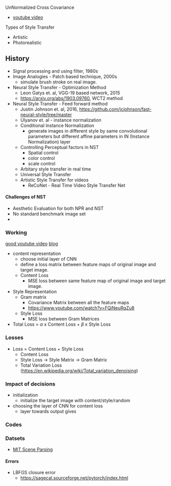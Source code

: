 UnNormalized Cross Covariance
- [youtube video](https://www.youtube.com/watch?v=6KGtaXR7yMU)

Types of Style Transfer
- Artistic 
- Photorealistic

## History
- Signal processing and using filter, 1980s
- Image Analogies - Patch based technique, 2000s  
	- simulate brush stroke on real image.
- Neural Style Transfer - Optimization Method
	- Leon Gatys et. al, VGG-19 based network, 2015
	- https://arxiv.org/abs/1903.09760, WCT2 method
- Neural Style Transfer - Feed forward method
	- Justin Johnson et. al, 2016, https://github.com/jcjohnson/fast-neural-style/tree/master
	- Ulyanov et. al - instance normalization
	- Conditional Instance Normalization
		- generate images in different style by same convolutional parameters but different affine parameters in IN (Instance Normalization) layer
	- Controlling Perceptual factors in NST
		- Spatial control
		- color control
		- scale control
	- Arbitary style transfer in real time
	- Universal Style Transfer
	- Artistic Style Transfer for videos
		- ReCoNet - Real Time Video Style Transfer Net
#### Challenges of NST
- Aesthetic Evaluation for both NPR and NST
- No standard benchmark image set
- 

### Working
[good youtube video](https://www.youtube.com/watch?v=n1USIY_QuQc)
[blog](https://medium.com/machine-learning-algorithms/image-style-transfer-740d08f8c1bd)
- content representation
	- choose initial layer of CNN
	- define a loss matrix between feature maps of original image and target image.
	- Content Loss
		- MSE loss between same feature map of original image and target image.
- Style Representation
	- Gram matrix
		- Covariance Matrix between all the feature maps
		- https://www.youtube.com/watch?v=FQiNeuRqZu8
	- Style Loss
		- MSE loss between Gram Matrices
- Total Loss = $\alpha$ x Content Loss + $\beta$ x Style Loss

### Losses
- Loss = Content Loss + Style Loss
	- Content Loss
	- Style Loss -> Style Matrix -> Gram Matrix
	- Total Variation Loss (https://en.wikipedia.org/wiki/Total_variation_denoising)
### Impact of decisions
- initialization
	- initialize the target image with content/style/random
- choosing the layer of CNN for content loss
	- layer towards output gives 
### Codes


### Datsets
- [MIT Scene Parsing](http://sceneparsing.csail.mit.edu/)


#### Errors
- LBFGS closure error
	- https://sagecal.sourceforge.net/pytorch/index.html